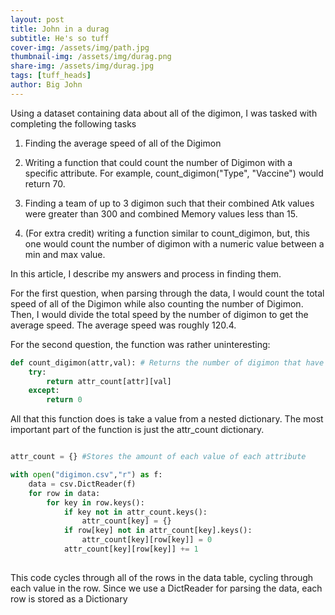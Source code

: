 ```yaml
---
layout: post
title: John in a durag
subtitle: He's so tuff
cover-img: /assets/img/path.jpg
thumbnail-img: /assets/img/durag.png
share-img: /assets/img/durag.jpg
tags: [tuff_heads]
author: Big John
---
```


Using a dataset containing data about all of the digimon, I was tasked with completing the following tasks 

1.  Finding the average speed of all of the Digimon

2.  Writing a function that could count the number of Digimon with a specific attribute. For example, count_digimon("Type", "Vaccine") would return 70.

3.  Finding a team of up to 3 digimon such that their combined Atk values were greater than 300 and combined Memory values less than 15.

4.  (For extra credit) writing a function similar to count_digimon, but, this one would count the number of digimon with a numeric value between a min and max value.

In this article, I describe my answers and process in finding them.

For the first question, when parsing through the data, I would count the total speed of all of the Digimon while also counting the number of Digimon. Then, I would divide the total speed by the number of digimon to get the average speed. The average speed was roughly 120.4.

For the second question, the function was rather uninteresting:
```python
def count_digimon(attr,val): # Returns the number of digimon that have a certain value for a particular attribute using attr_count
    try:
        return attr_count[attr][val]
    except:
        return 0
```

All that this function does is take a value from a nested dictionary. The most important part of the function is just the attr_count dictionary.
```python

attr_count = {} #Stores the amount of each value of each attribute

with open("digimon.csv","r") as f:
    data = csv.DictReader(f)
    for row in data:
        for key in row.keys():
            if key not in attr_count.keys():
                attr_count[key] = {}
            if row[key] not in attr_count[key].keys():
                attr_count[key][row[key]] = 0
            attr_count[key][row[key]] += 1
 

```

This code cycles through all of the rows in the data table, cycling through each value in the row. Since we use a DictReader for parsing the data, each row is stored as a Dictionary
